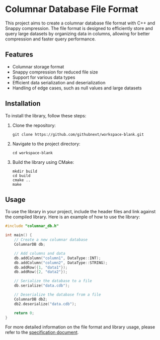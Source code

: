 # Columnar Database File Format

This project aims to create a columnar database file format with C++ and Snappy compression. The file format is designed to efficiently store and query large datasets by organizing data in columns, allowing for better compression and faster query performance.

## Features

- Columnar storage format
- Snappy compression for reduced file size
- Support for various data types
- Efficient data serialization and deserialization
- Handling of edge cases, such as null values and large datasets

## Installation

To install the library, follow these steps:

1. Clone the repository:
   ```
   git clone https://github.com/githubnext/workspace-blank.git
   ```
2. Navigate to the project directory:
   ```
   cd workspace-blank
   ```
3. Build the library using CMake:
   ```
   mkdir build
   cd build
   cmake ..
   make
   ```

## Usage

To use the library in your project, include the header files and link against the compiled library. Here is an example of how to use the library:

```cpp
#include "columnar_db.h"

int main() {
    // Create a new columnar database
    ColumnarDB db;

    // Add columns and data
    db.addColumn("column1", DataType::INT);
    db.addColumn("column2", DataType::STRING);
    db.addRow({1, "data1"});
    db.addRow({2, "data2"});

    // Serialize the database to a file
    db.serialize("data.cdb");

    // Deserialize the database from a file
    ColumnarDB db2;
    db2.deserialize("data.cdb");

    return 0;
}
```

For more detailed information on the file format and library usage, please refer to the [specification document](specification.md).
